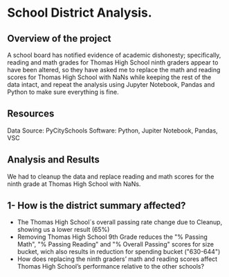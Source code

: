 # School District Analysis.
## Overview of the project
A school board has notified evidence of academic dishonesty; specifically, reading and math grades for Thomas High School ninth graders appear to have been altered, so they have asked me to replace the math and reading scores for Thomas High School with NaNs while keeping the rest of the data intact, and repeat the analysis using Jupyter Notebook, Pandas and Python to make sure everything is fine.
## Resources
Data Source: PyCitySchools
Software: Python, Jupiter Notebook, Pandas, VSC
## Analysis and Results
We had to cleanup the data and replace reading and math scores for the ninth grade at Thomas High School with NaNs.

1- How is the district summary affected?
-
- The Thomas High School´s overall passing rate change due to Cleanup, showing us a lower result (65%)
- Removing Thomas High School 9th Grade reduces the "% Passing Math", "% Passing Reading" and "% Overall Passing" scores for size bucket, wich also results in reduction for spending bucket ("630-644")
- How does replacing the ninth graders’ math and reading scores affect Thomas High School’s performance relative to the other schools?
